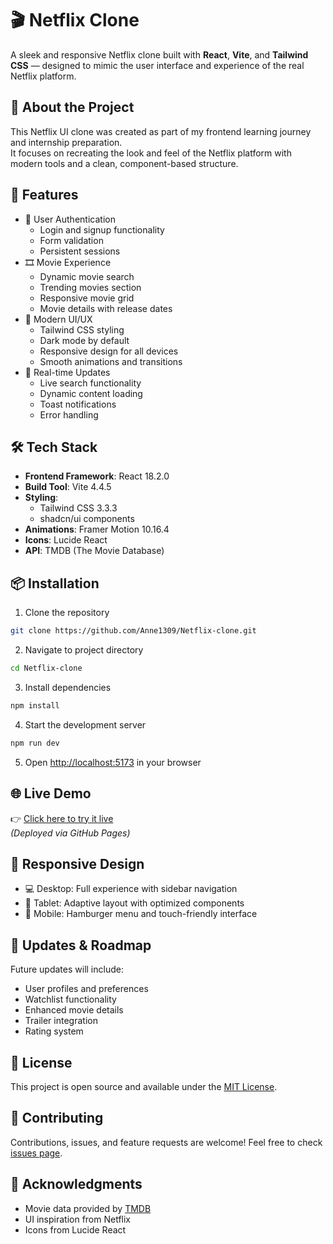 
# 🎬 Netflix Clone

A sleek and responsive Netflix clone built with **React**, **Vite**, and **Tailwind CSS** — designed to mimic the user interface and experience of the real Netflix platform.

## 🧠 About the Project

This Netflix UI clone was created as part of my frontend learning journey and internship preparation.  
It focuses on recreating the look and feel of the Netflix platform with modern tools and a clean, component-based structure.

## 🚀 Features

- 🔐 User Authentication
  - Login and signup functionality
  - Form validation
  - Persistent sessions
- 🎞️ Movie Experience
  - Dynamic movie search
  - Trending movies section
  - Responsive movie grid
  - Movie details with release dates
- 🎨 Modern UI/UX
  - Tailwind CSS styling
  - Dark mode by default
  - Responsive design for all devices
  - Smooth animations and transitions
- 🔄 Real-time Updates
  - Live search functionality
  - Dynamic content loading
  - Toast notifications
  - Error handling

## 🛠 Tech Stack

- **Frontend Framework**: React 18.2.0
- **Build Tool**: Vite 4.4.5
- **Styling**: 
  - Tailwind CSS 3.3.3
  - shadcn/ui components
- **Animations**: Framer Motion 10.16.4
- **Icons**: Lucide React
- **API**: TMDB (The Movie Database)

## 📦 Installation

1. Clone the repository
```bash
git clone https://github.com/Anne1309/Netflix-clone.git
```

2. Navigate to project directory
```bash
cd Netflix-clone
```

3. Install dependencies
```bash
npm install
```

4. Start the development server
```bash
npm run dev
```

5. Open [http://localhost:5173](http://localhost:5173) in your browser

## 🌐 Live Demo

👉 [Click here to try it live](https://anne1309.github.io/Netflix-clone/)  
*(Deployed via GitHub Pages)*

## 📱 Responsive Design

- 💻 Desktop: Full experience with sidebar navigation
- 📱 Tablet: Adaptive layout with optimized components
- 📱 Mobile: Hamburger menu and touch-friendly interface

## 🔄 Updates & Roadmap

Future updates will include:
- User profiles and preferences
- Watchlist functionality
- Enhanced movie details
- Trailer integration
- Rating system

## 📄 License

This project is open source and available under the [MIT License](LICENSE).

## 🤝 Contributing

Contributions, issues, and feature requests are welcome! Feel free to check [issues page](https://github.com/Anne1309/Netflix-clone/issues).

## 👏 Acknowledgments

- Movie data provided by [TMDB](https://www.themoviedb.org/)
- UI inspiration from Netflix
- Icons from Lucide React

